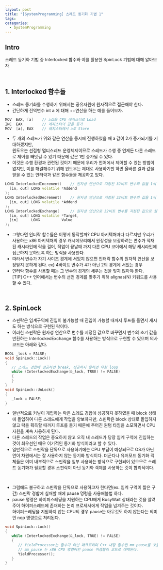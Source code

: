 ```yaml
---
layout: post 
title: "[SystemProgramming] 스레드 동기화 기법 1"
tags: 
categories:
  - SystemProgramming
---
```


## Intro
스레드 동기화 기법 중 Interlocked 함수와 이를 활용한 SpinLock 기법에 대해 알아보자

<br/>

## 1. Interlocked 함수들

 - 스레드 동기화를 수행하기 위해서는 공유자원에 원자적으로 접근해야 한다.
 - 간단하게 전역변수 int a 에 대해 ++연산을 하는 예를 들어보자.

``` c++
MOV  EAX, [a]    // a값을 CPU 레지스터로 Load
INC  EAX         // 레지스터의 값을 증가
MOV  [a], EAX    // 레지스터에서 a로 Store
```

 - 두 개의 스레드가 위와 같은 연산을 동시에 진행하였을 때 a 값이 2가 증가되기를 기대하겠지만, <br/> 윈도우는 선점형 멀티스레드 운영체제이므로 스레드가 수행 중 언제든 다른 스레드로 제어를 빼앗길 수 있기 때문에 값은 1만 증가될 수 있다.
 - 이것은 수행 환경과 관련된 것이기 때문에 우리가 언어에서 제어할 수 있는 방법이 없지만, 이를 해결해주기 위해 윈도우는 제대로 사용하기만 하면 올바른 결과 값을 얻을 수 있는 인터락과 같은 함수들을 제공하고 있다.

``` c++
LONG InterlockedIncrement(    // 원자성 연산으로 지정된 32비트 변수의 값을 1씩 증가
  [in, out] LONG volatile *Addend
);
LONG InterlockedDecrement(    // 원자성 연산으로 지정된 32비트 변수의 값을 1씩 감소
  [in, out] LONG volatile *Addend
);
LONG InterlockedExchange(     // 원자성 연산으로 32비트 변수를 지정된 값으로 설정. Target 매개변수의 초기값을 반환 함
  [in, out] LONG volatile *Target,
  [in]      LONG          Value
);
```

 - 그렇다면 인터락 함수들은 어떻게 동작할까? CPU 아키텍처마다 다르지만 우리가 사용하는 x86 아키텍처의 경우 캐시메모리에서 원장성을 보장하려는 변수가 적재된 캐시라인에 락을 걸어, 작업이 끝날때 까지 다른 CPU 코어에서 해당 캐시라인에 접근하지 못하도록 하는 방식을 사용한다.
 - 따라서 변수가 자기 사이즈 경계에 서있지 않으면 인터락 함수의 원자적 연산을 보장받지 못하게 된다. ex) 4바이트 변수가 4가 아닌 2의 경계에 서있는 경우
 - 인터락 함수를 사용할 때는 그 변수의 경계의 세우는 것을 잊지 않아야 한다. <br/> [TIP] C++ 언어에서는 변수의 선언 경계를 맞추기 위해 alignas(N) 키워드를 사용할 수 있다.
 
<br/>

## 2. SpinLock

 - 스핀락은 임계구역에 진입이 불가능할 때 진입이 가능할 때까지 루프를 돌면서 재시도 하는 방식으로 구현된 락이다.
 - 이러한 스핀락은 원자성 연산으로 변수를 지정된 값으로 바꾸면서 변수의 초기 값을 반환하는 InterlockedExchange 함수를 사용하는 방식으로 구현할 수 있으며 의사 코드는 아래와 같다.

``` c++
BOOL _lock = FALSE;
void SpinLock::Lock()
{
   // 스레드 경합에 성공하면 break, 성공하지 못하면 무한 loop
   while (InterlockedExchange(&_lock, TRUE) != FALSE)
   {
   }
}
void SpinLock::UnLock()
{
   _lock = FALSE;
}
```

 - 일반적으로 커널이 개입하는 락은 스레드 경합에 성공하지 못하였을 때 block 상태에 돌입하여 다른 스레드에게 작업을 양보하지만, 스핀락은 block 상태로 돌입하지 않고 락을 획득할 때까지 루프를 돌기 때문에 주어진 퀀텀 타임을 소모하면서 CPU 자원을 계속 사용하게 된다.
 - 다른 스레드의 작업은 중요하지 않고 오직 내 스레드가 당장 임계 구역에 진입하는 것이 최우선인 매우 이기적인 동기화 방식이라고 할 수 있다.
 - 일반적으로 스핀락을 단독으로 사용하기에는 CPU 부담이 예상되므로 OS가 아닌 언어 차원에서는 잘 사용하지 않는 동기화 방식이다. 더군다나 유저모드 동기화 객체들은 이미 내부적으로 스핀락을 일부 사용하는 방식으로 구현되어 있으므로 스레드 동기화가 필요할 경우 스핀락이 아닌 동기화 객체를 사용하는 것이 합리적이다.

<br/>
 
 - 그럼에도 불구하고 스핀락을 단독으로 사용하고자 한다면(ex. 임계 구역이 짧은 구간) 스핀락 경합에 실패할 때에 pause 명령을 사용해볼법 하다.
 - pause 명령은 하이퍼스레딩을 지원하는 CPU에게 BusyWait 상태라는 것을 알려주어 하이퍼스레드에 존재하는 논리 프로세서에게 작업을 넘겨주는 것이다. <br/> 하이퍼스레딩을 지원하지 않는 CPU의 경우 pause는 아무것도 하지 않는다는 의미인 nop 명령으로 처리된다.

``` c++
void SpinLock::Lock()
{
   while (InterlockedExchange(&_lock, TRUE) != FALSE)
   {
      // YieldProcessor는 함수가 아닌 매크로이며 C++ 내장 함수인 mm_pause를 호출하게 된다.
      // mm_pause 는 x86 CPU 명령어인 pause 어셈블리 코드로 대체된다.
      YieldProcessor();
   }
}
```
